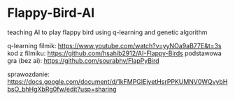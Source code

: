 # Flappy-Bird-AI
teaching AI to play flappy bird using q-learning and genetic algorithm

q-learning
filmik: https://www.youtube.com/watch?v=yyNOa9aB77E&t=3s <br>
kod z filmiku: https://github.com/hsahib2912/AI-Flappy-Birds
podstawowa gra (bez ai): https://github.com/sourabhv/FlapPyBird

sprawozdanie:
https://docs.google.com/document/d/1kFMPGIEjyetHsrPPKUMNV0WQvybHbsO_bhHgXbRg0fw/edit?usp=sharing
